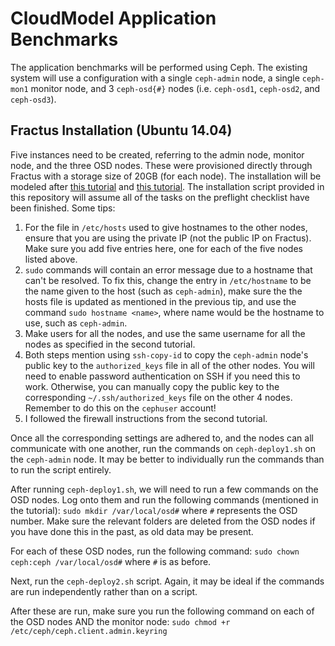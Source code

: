 CloudModel Application Benchmarks
============
The application benchmarks will be performed using Ceph. The existing system will use a configuration with a single `ceph-admin` node, a single `ceph-mon1` monitor node, and 3 `ceph-osd{#}` nodes (i.e. `ceph-osd1`, `ceph-osd2`, and `ceph-osd3`).

Fractus Installation (Ubuntu 14.04)
------------
Five instances need to be created, referring to the admin node, monitor node, and the three OSD nodes. These were provisioned directly through Fractus with a storage size of 20GB (for each node). The installation will be modeled after [this tutorial](http://docs.ceph.com/docs/master/start/quick-start-preflight/) and [this tutorial](https://www.howtoforge.com/tutorial/how-to-install-a-ceph-cluster-on-ubuntu-16-04/). The installation script provided in this repository will assume all of the tasks on the preflight checklist have been finished. Some tips:

1. For the file in `/etc/hosts` used to give hostnames to the other nodes, ensure that you are using the private IP (not the public IP on Fractus). Make sure you add five entries here, one for each of the five nodes listed above. 
2. `sudo` commands will contain an error message due to a hostname that can't be resolved. To fix this, change the entry in `/etc/hostname` to be the name given to the host (such as `ceph-admin`), make sure the the hosts file is updated as mentioned in the previous tip, and use the command `sudo hostname <name>`, where name would be the hostname to use, such as `ceph-admin`.
3. Make users for all the nodes, and use the same username for all the nodes as specified in the second tutorial.
4. Both steps mention using `ssh-copy-id` to copy the `ceph-admin` node's public key to the `authorized_keys` file in all of the other nodes. You will need to enable password authentication on SSH if you need this to work. Otherwise, you can manually copy the public key to the corresponding `~/.ssh/authorized_keys` file on the other 4 nodes. Remember to do this on the `cephuser` account!
5. I followed the firewall instructions from the second tutorial.

Once all the corresponding settings are adhered to, and the nodes can all communicate with one another, run the commands on `ceph-deploy1.sh` on the `ceph-admin` node. It may be better to individually run the commands than to run the script entirely.

After running `ceph-deploy1.sh`, we will need to run a few commands on the OSD nodes. Log onto them and run the following commands (mentioned in the tutorial):
`sudo mkdir /var/local/osd#`
 where `#` represents the OSD number. Make sure the relevant folders are deleted from the OSD nodes if you have done this in the past, as old data may be present.

For each of these OSD nodes, run the following command:
`sudo chown ceph:ceph /var/local/osd#`
where `#` is as before.

Next, run the `ceph-deploy2.sh` script. Again, it may be ideal if the commands are run independently rather than on a script.

After these are run, make sure you run the following command on each of the OSD nodes AND the monitor node:
`sudo chmod +r /etc/ceph/ceph.client.admin.keyring`
